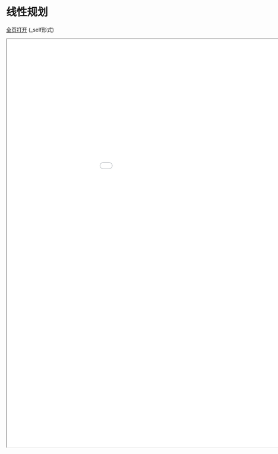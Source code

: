 
# 线性规划
[全页打开](/texpdf/part-opt-chap-linprog.pdf) (_self形式)
<div class="pdf-class">
    <iframe  src=/texpdf/part-opt-chap-linprog.pdf width="1100" height="1100">
    </iframe>
</div>
